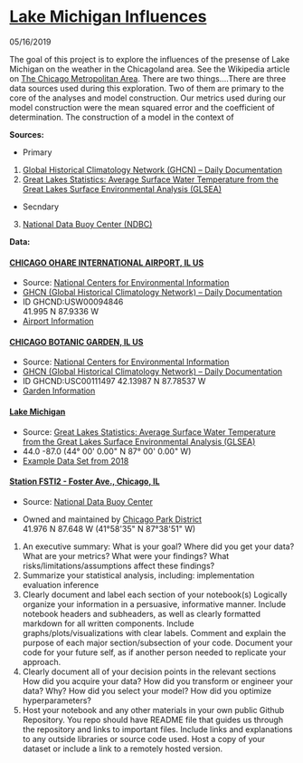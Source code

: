# [Lake Michigan Influences](https://github.com/BlakeWallace/Lake_Michigan_Influences)
05/16/2019

The goal of this project is to explore the influences of the presense of Lake Michigan on the weather in the Chicagoland area. See the Wikipedia article on [The Chicago Metropolitan Area](https://en.wikipedia.org/wiki/Chicago_metropolitan_area).  There are two things....There are three data sources used during this exploration.  Two of them are primary to the core of the analyses and model construction.  Our metrics used during our model construction were the mean squared error and the coefficient of determination.  The construction of a model in the context of 

**Sources:** 
 - Primary
1.  [Global Historical Climatology Network (GHCN) – Daily Documentation](https://www1.ncdc.noaa.gov/pub/data/cdo/documentation/GHCND_documentation.pdf)
2.  [Great Lakes Statistics: Average Surface Water Temperature from the Great Lakes Surface Environmental Analysis (GLSEA)](https://coastwatch.glerl.noaa.gov/statistic/statistic.html)
 - Secndary
3.  [National Data Buoy Center (NDBC)](https://www.ndbc.noaa.gov/)  

**Data:**
#### [CHICAGO OHARE INTERNATIONAL AIRPORT, IL US](https://www.ncdc.noaa.gov/cdo-web/datasets/GHCND/stations/GHCND:USW00094846/detail)
 - Source: [National Centers for Environmental Information](https://www.ncdc.noaa.gov/cdo-web/search)  
 - [GHCN (Global Historical Climatology Network) – Daily Documentation](https://www1.ncdc.noaa.gov/pub/data/cdo/documentation/GHCND_documentation.pdf)
  - ID	GHCND:USW00094846  
    41.995 N 87.9336 W 
 - [Airport Information](https://www.flychicago.com/ohare/home/pages/default.aspx)
 
#### [CHICAGO BOTANIC GARDEN, IL US](https://www.ncdc.noaa.gov/cdo-web/datasets/GHCND/stations/GHCND:USC00111497/detail)
 - Source: [National Centers for Environmental Information](https://www.ncdc.noaa.gov/cdo-web/search)
 - [GHCN (Global Historical Climatology Network) – Daily Documentation](https://www1.ncdc.noaa.gov/pub/data/cdo/documentation/GHCND_documentation.pdf)
  - ID GHCND:USC00111497
    42.13987 N 87.78537 W
 - [Garden Information](https://www.chicagobotanic.org/?gclid=CjwKCAjw8e7mBRBsEiwAPVxxiFAzbi0I4VKZUO1z3uxcDI36xORzYwbOtmUWGVoUqxRHEi8elJFV2RoCmaoQAvD_BwE)
    
#### [Lake Michigan](https://www.google.com/search?q=lake+michigan&oq=lake+michigan&aqs=chrome.0.69i59j69i60l3j69i59j0.3015j0j9&sourceid=chrome&ie=UTF-8)
 - Source: [Great Lakes Statistics: Average Surface Water Temperature from the Great Lakes Surface Environmental Analysis (GLSEA)](https://coastwatch.glerl.noaa.gov/statistic/statistic.html)
 - 44.0 -87.0 (44° 00' 0.00" N 87° 00' 0.00" W)
 - [Example Data Set from 2018](https://coastwatch.glerl.noaa.gov/ftp/glsea/avgtemps/2018/glsea-temps2018_1024.dat)
 
#### [Station FSTI2 - Foster Ave., Chicago, IL](https://www.ndbc.noaa.gov/station_page.php?station=fsti2)
 - Source: [National Data Buoy Center](https://www.ndbc.noaa.gov/)

 - Owned and maintained by [Chicago Park District](https://www.ndbc.noaa.gov/ndbcexit.php?url=https://wqdatalive.com/public/16&blurb=Chicago+Park+District)  
    41.976 N 87.648 W (41°58'35" N 87°38'51" W)


1.  An executive summary:
What is your goal?
Where did you get your data?
What are your metrics?
What were your findings?
What risks/limitations/assumptions affect these findings?
2. Summarize your statistical analysis, including:
implementation
evaluation
inference
3. Clearly document and label each section of your notebook(s)
Logically organize your information in a persuasive, informative manner.
Include notebook headers and subheaders, as well as clearly formatted markdown for all written components.
Include graphs/plots/visualizations with clear labels.
Comment and explain the purpose of each major section/subsection of your code.
Document your code for your future self, as if another person needed to replicate your approach.
4. Clearly document all of your decision points in the relevant sections
How did you acquire your data?
How did you transform or engineer your data? Why?
How did you select your model?
How did you optimize hyperparameters?
5. Host your notebook and any other materials in your own public Github Repository.
You repo should have README file that guides us through the repository and links to important files.
Include links and explanations to any outside libraries or source code used.
Host a copy of your dataset or include a link to a remotely hosted version.